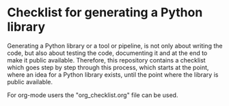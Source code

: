# Checklist for generating a Python library

Generating a Python library or a tool or pipeline, is not only about writing the code, but also about testing the code, documenting it and at the end to make it public available. Therefore, this repository contains a checklist which goes step by step through this process, which starts at the point, where an idea for a Python library exists, until the point where the library is public available.

For org-mode users the "org_checklist.org" file can be used.

